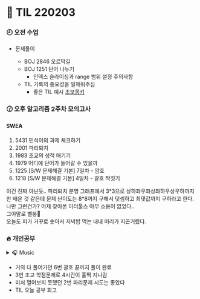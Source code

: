 # 🤯 TIL 220203

### 🕘 오전 수업

- 문제풀이

  - BOJ 2846 오르막길
  - BOJ 1251 단어 나누기
    - 인덱스 슬라이싱과 range 범위 설정 주의사항
  - TIL 기록의 중요성을 일깨워주심
    - 좋은 TIL 예시 [초보몽키](https://wayhome25.github.io/)

### 🕜 오후 알고리즘 2주차 모의고사

#### SWEA

1. 5431 민석이의 과제 체크하기<br/>
2. 2001 파리퇴치<br/>
3. 1983 조교의 성적 매기기<br/>
4. 1979 어디에 단어가 들어갈 수 있을까<br/>
5. 1225 [S/W 문제해결 기본] 7일차 - 암호<br/>
6. 1218 [S/W 문제해결 기본] 4일차 - 괄호 짝짓기<br/>

이건 진짜 아닌듯.. 파리퇴치 분명 그래프에서 3\*3으로 상하좌우좌상좌하우상우하까지만 배운 것 같은데 문제 난이도는 8\*8까지 구해서 덧셈하고 최댓값까지 구하라고 한다.\
나만 그런건가? 어제 찾아본 이터툴스 아무 소용이 없었다..\
그야말로 벨붕🤯\
오늘도 피가 거꾸로 솟아서 저녁밥 먹는 내내 머리가 지끈거렸다.

### 🔥 개인공부

<details>
    <summary> 🎧 Music</summary>

</details>

- 거의 다 풀어가던 6번 괄호 끝까지 풀이 완료
- 3번 조교 학점문제로 4시간이 훌쩍 지나감
- 미처 열어보지 못했던 2번 파리문제 시도는 좋았다
- TIL 오늘 공부 회고
